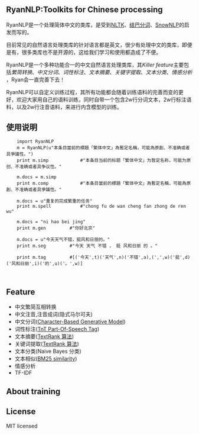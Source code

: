 RyanNLP:Toolkits for Chinese processing
---
RyanNLP是一个处理简体中文的类库，是受到[NLTK](https://github.com/nltk/nltk)、[结巴分词](https://github.com/fxsjy/jieba)、[SnowNLP](https://github.com/isnowfy/snownlp)的启发而写的。

目前常见的自然语言处理类库的针对语言都是英文，很少有处理中文的类库，即便是有，很多类库也不是开源的，这给我们学习和使用都造成了不便。

RyanNLP是一个多种功能合一的中文自然语言处理类库，其*Killer feature*主要包括*繁简转换*、*中文分词*、*词性标注*、*文本摘要*、*关键字提取*、*文本分类*、*情感分析* ，Ryan会一直完善下去！

RyanNLP可以自定义训练过程，其所有功能都会随着训练语料的完善而变的更好，欢迎大家用自己的语料训练，同时自带一个包含2w行分词文本，2w行标注语料，以及2w行注音语料，来进行内含模型的训练。

使用说明
---

```
    import RyanNLP
    m = RyanNLP(u"本条目當前的標題「繁体中文」為暫定名稱，可能為原創、不准确或者具爭議性。")
    print m.simp            #"本条目当前的标题「繁体中文」为暂定名称，可能为原创、不准确或者具争议性。"
    
    m.docs = m.simp
    print m.comp            #"本条目當前的標題「繁体中文」為暫定名稱，可能為原創、不准确或者具爭議性。"
    
    m.docs = u"重复的完成繁重的任务"
    print m.spell           #"chong fu de wan cheng fan zhong de ren wu"
    
    m.docs = "ni hao bei jing"
    print m.gen         #"你好北京"
    
    m.docs = u"今天天气不错，挺风和日丽的。"
    print m.seg         #"今天 天气 不错 ， 挺 风和日丽 的 。"
    
    print m.tag         #[('今天',t)('天气',n)('不错',a),(',',w)('挺',d)('风和日丽',i)('的',u)('。',w)]
    
    

```

Feature
---
* 中文繁简互相转换
* 中文注音,注音成词(隐式马尔可夫)
* 中文分词([Character-Based Generative Model](http://aclweb.org/anthology//Y/Y09/Y09-2047.pdf))
* 词性标注([TnT Part-Of-Speech Tag](http://aclweb.org/anthology//A/A00/A00-1031.pdf))
* 文本摘要([TextRank 算法](http://acl.ldc.upenn.edu/acl2004/emnlp/pdf/Mihalcea.pdf))
* 关键词提取([TextRank 算法](http://acl.ldc.upenn.edu/acl2004/emnlp/pdf/Mihalcea.pdf))
* 文本分类(Naive Bayes 分类)
* 文本相似([BM25 similarity](http://en.wikipedia.org/wiki/Okapi_BM25))
* 情感分析
* TF-IDF

About training
---

License
---
MIT licensed
